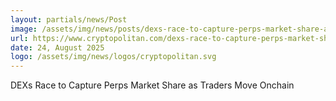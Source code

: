 ```yaml
---
layout: partials/news/Post
image: /assets/img/news/posts/dexs-race-to-capture-perps-market-share-as-traders-move-onchain.webp
url: https://www.cryptopolitan.com/dexs-race-to-capture-perps-market-share-as-traders-move-onchain/
date: 24, August 2025
logo: /assets/img/news/logos/cryptopolitan.svg
---
```


DEXs Race to Capture Perps Market Share as Traders Move Onchain
